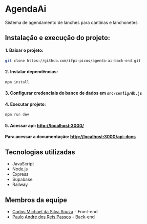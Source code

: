 # AgendaAi

Sistema de agendamento de lanches para cantinas e lanchonetes

## Instalação e execução do projeto:
#### 1. Baixar o projeto:
``` bash
git clone https://github.com/ifpi-picos/agenda-ai-back-end.git
```

#### 2. Instalar dependências:
``` bash
npm install
```

#### 3. Configurar credenciais do banco de dados em `src/config/db.js`

#### 4. Executar projeto:
``` bash
npm run dev
```
#### 5. Acessar api: [http://localhost:3000/](http://localhost:3000/)

#### Para acessar a documentação: [http://localhost:3000/api-docs](http://localhost:3000/api-docs/)

## Tecnologias utilizadas
  - JavaScript
  - Node.js
  - Express
  - Supabase
  - Railway

## Membros da equipe
  - [Carlos Michael da Silva Souza](https://github.com/Seinenk) - Front-end
  - [Paulo André dos Reis Passos](https://github.com/pauloandrepassos) - Back-end

